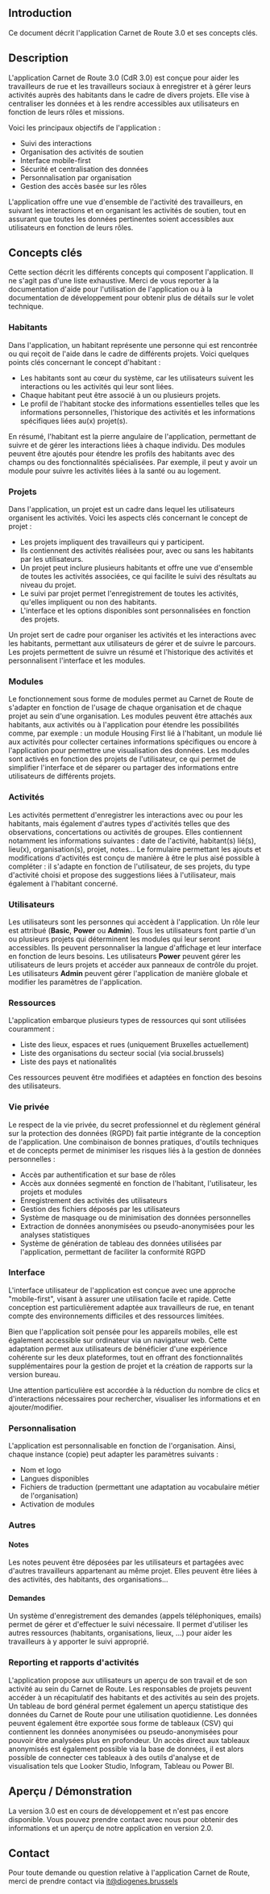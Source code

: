 ## Introduction

Ce document décrit l'application Carnet de Route 3.0 et ses concepts clés.

## Description

L'application Carnet de Route 3.0 (CdR 3.0) est conçue pour aider les travailleurs de rue et les travailleurs sociaux à enregistrer et à gérer leurs activités auprès des habitants dans le cadre de divers projets. Elle vise à centraliser les données et à les rendre accessibles aux utilisateurs en fonction de leurs rôles et missions.

Voici les principaux objectifs de l'application :

- Suivi des interactions
- Organisation des activités de soutien
- Interface mobile-first
- Sécurité et centralisation des données
- Personnalisation par organisation
- Gestion des accès basée sur les rôles

L'application offre une vue d'ensemble de l'activité des travailleurs, en suivant les interactions et en organisant les activités de soutien, tout en assurant que toutes les données pertinentes soient accessibles aux utilisateurs en fonction de leurs rôles.

## Concepts clés

Cette section décrit les différents concepts qui composent l'application. Il ne s'agit pas d'une liste exhaustive. Merci de vous reporter à la documentation d'aide pour l'utilisation de l'application ou à la documentation de développement pour obtenir plus de détails sur le volet technique.

### Habitants

Dans l'application, un habitant représente une personne qui est rencontrée ou qui reçoit de l'aide dans le cadre de différents projets.
Voici quelques points clés concernant le concept d'habitant :

- Les habitants sont au cœur du système, car les utilisateurs suivent les interactions ou les activités qui leur sont liées.
- Chaque habitant peut être associé à un ou plusieurs projets.
- Le profil de l'habitant stocke des informations essentielles telles que les informations personnelles, l'historique des activités et les informations spécifiques liées au(x) projet(s).

En résumé, l'habitant est la pierre angulaire de l'application, permettant de suivre et de gérer les interactions liées à chaque individu. Des modules peuvent être ajoutés pour étendre les profils des habitants avec des champs ou des fonctionnalités spécialisées. Par exemple, il peut y avoir un module pour suivre les activités liées à la santé ou au logement.

### Projets

Dans l'application, un projet est un cadre dans lequel les utilisateurs organisent les activités.
Voici les aspects clés concernant le concept de projet :

- Les projets impliquent des travailleurs qui y participent.
- Ils contiennent des activités réalisées pour, avec ou sans les habitants par les utilisateurs.
- Un projet peut inclure plusieurs habitants et offre une vue d'ensemble de toutes les activités associées, ce qui facilite le suivi des résultats au niveau du projet.
- Le suivi par projet permet l'enregistrement de toutes les activités, qu'elles impliquent ou non des habitants.
- L'interface et les options disponibles sont personnalisées en fonction des projets.

Un projet sert de cadre pour organiser les activités et les interactions avec les habitants, permettant aux utilisateurs de gérer et de suivre le parcours. Les projets permettent de suivre un résumé et l'historique des activités et personnalisent l'interface et les modules.

### Modules

Le fonctionnement sous forme de modules permet au Carnet de Route de s'adapter en fonction de l'usage de chaque organisation et de chaque projet au sein d'une organisation.
Les modules peuvent être attachés aux habitants, aux activités ou à l'application pour étendre les possibilités comme, par exemple : un module Housing First lié à l'habitant, un module lié aux activités pour collecter certaines informations spécifiques ou encore à l'application pour permettre une visualisation des données.
Les modules sont activés en fonction des projets de l'utilisateur, ce qui permet de simplifier l'interface et de séparer ou partager des informations entre utilisateurs de différents projets.

### Activités

Les activités permettent d'enregistrer les interactions avec ou pour les habitants, mais également d'autres types d'activités telles que des observations, concertations ou activités de groupes.
Elles contiennent notamment les informations suivantes : date de l'activité, habitant(s) lié(s), lieu(x), organisation(s), projet, notes...
Le formulaire permettant les ajouts et modifications d'activités est conçu de manière à être le plus aisé possible à compléter : il s'adapte en fonction de l'utilisateur, de ses projets, du type d'activité choisi et propose des suggestions liées à l'utilisateur, mais également à l'habitant concerné.

### Utilisateurs

Les utilisateurs sont les personnes qui accèdent à l'application. Un rôle leur est attribué (**Basic**, **Power** ou **Admin**).
Tous les utilisateurs font partie d'un ou plusieurs projets qui déterminent les modules qui leur seront accessibles. Ils peuvent personnaliser la langue d'affichage et leur interface en fonction de leurs besoins.
Les utilisateurs **Power** peuvent gérer les utilisateurs de leurs projets et accéder aux panneaux de contrôle du projet.
Les utilisateurs **Admin** peuvent gérer l'application de manière globale et modifier les paramètres de l'application.

### Ressources

L'application embarque plusieurs types de ressources qui sont utilisées couramment :

- Liste des lieux, espaces et rues (uniquement Bruxelles actuellement)
- Liste des organisations du secteur social (via social.brussels)
- Liste des pays et nationalités

Ces ressources peuvent être modifiées et adaptées en fonction des besoins des utilisateurs.

### Vie privée

Le respect de la vie privée, du secret professionnel et du règlement général sur la protection des données (RGPD) fait partie intégrante de la conception de l'application. Une combinaison de bonnes pratiques, d'outils techniques et de concepts permet de minimiser les risques liés à la gestion de données personnelles :

- Accès par authentification et sur base de rôles
- Accès aux données segmenté en fonction de l'habitant, l'utilisateur, les projets et modules
- Enregistrement des activités des utilisateurs
- Gestion des fichiers déposés par les utilisateurs
- Système de masquage ou de minimisation des données personnelles
- Extraction de données anonymisées ou pseudo-anonymisées pour les analyses statistiques
- Système de génération de tableau des données utilisées par l'application, permettant de faciliter la conformité RGPD

### Interface

L'interface utilisateur de l'application est conçue avec une approche "mobile-first", visant à assurer une utilisation facile et rapide. Cette conception est particulièrement adaptée aux travailleurs de rue, en tenant compte des environnements difficiles et des ressources limitées.

Bien que l'application soit pensée pour les appareils mobiles, elle est également accessible sur ordinateur via un navigateur web. Cette adaptation permet aux utilisateurs de bénéficier d'une expérience cohérente sur les deux plateformes, tout en offrant des fonctionnalités supplémentaires pour la gestion de projet et la création de rapports sur la version bureau.

Une attention particulière est accordée à la réduction du nombre de clics et d'interactions nécessaires pour rechercher, visualiser les informations et en ajouter/modifier.

### Personnalisation

L'application est personnalisable en fonction de l'organisation. Ainsi, chaque instance (copie) peut adapter les paramètres suivants :

- Nom et logo
- Langues disponibles
- Fichiers de traduction (permettant une adaptation au vocabulaire métier de l'organisation)
- Activation de modules

### Autres

#### Notes

Les notes peuvent être déposées par les utilisateurs et partagées avec d'autres travailleurs appartenant au même projet. Elles peuvent être liées à des activités, des habitants, des organisations...

#### Demandes

Un système d'enregistrement des demandes (appels téléphoniques, emails) permet de gérer et d'effectuer le suivi nécessaire. Il permet d'utiliser les autres ressources (habitants, organisations, lieux, ...) pour aider les travailleurs à y apporter le suivi approprié.

### Reporting et rapports d'activités

L'application propose aux utilisateurs un aperçu de son travail et de son activité au sein du Carnet de Route. Les responsables de projets peuvent accéder à un récapitulatif des habitants et des activités au sein des projets. Un tableau de bord général permet également un aperçu statistique des données du Carnet de Route pour une utilisation quotidienne.
Les données peuvent également être exportée sous forme de tableaux (CSV) qui contiennent les données anonymisées ou pseudo-anonymisées pour pouvoir être analysées plus en profondeur.
Un accès direct aux tableaux anonymisés est également possible via la base de données, il est alors possible de connecter ces tableaux à des outils d'analyse et de visualisation tels que Looker Studio, Infogram, Tableau ou Power BI.

## Aperçu / Démonstration

La version 3.0 est en cours de développement et n'est pas encore disponible. Vous pouvez prendre contact avec nous pour obtenir des informations et un aperçu de notre application en version 2.0.

## Contact

Pour toute demande ou question relative à l'application Carnet de Route, merci de prendre contact via <it@diogenes.brussels>
